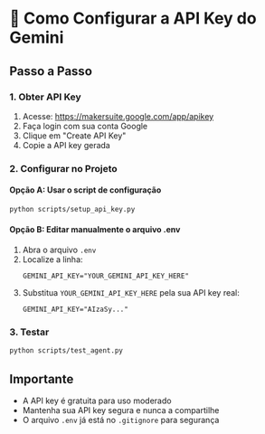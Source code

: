 # 🔑 Como Configurar a API Key do Gemini

## Passo a Passo

### 1. Obter API Key
1. Acesse: https://makersuite.google.com/app/apikey
2. Faça login com sua conta Google
3. Clique em "Create API Key"
4. Copie a API key gerada

### 2. Configurar no Projeto

#### Opção A: Usar o script de configuração
```bash
python scripts/setup_api_key.py
```

#### Opção B: Editar manualmente o arquivo .env
1. Abra o arquivo `.env`
2. Localize a linha:
   ```
   GEMINI_API_KEY="YOUR_GEMINI_API_KEY_HERE"
   ```
3. Substitua `YOUR_GEMINI_API_KEY_HERE` pela sua API key real:
   ```
   GEMINI_API_KEY="AIzaSy..."
   ```

### 3. Testar
```bash
python scripts/test_agent.py
```

## Importante
- A API key é gratuita para uso moderado
- Mantenha sua API key segura e nunca a compartilhe
- O arquivo `.env` já está no `.gitignore` para segurança